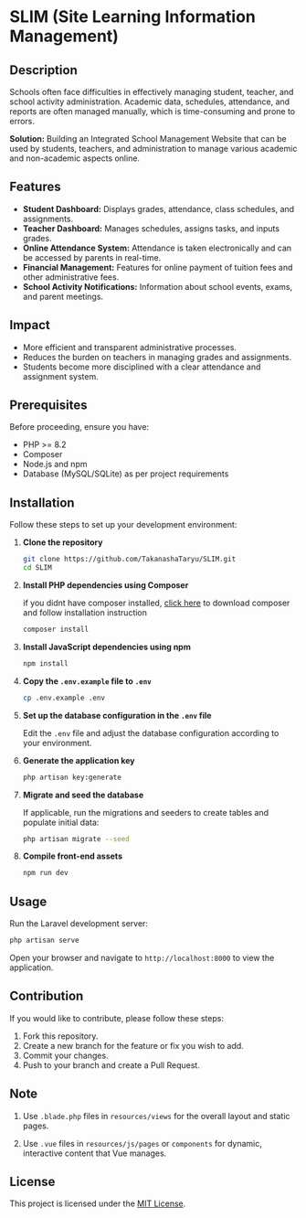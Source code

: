 
# SLIM (Site Learning Information Management)

## Description

Schools often face difficulties in effectively managing student, teacher, and school activity administration. Academic data, schedules, attendance, and reports are often managed manually, which is time-consuming and prone to errors.

**Solution:**
Building an Integrated School Management Website that can be used by students, teachers, and administration to manage various academic and non-academic aspects online.

## Features

- **Student Dashboard:** Displays grades, attendance, class schedules, and assignments.
- **Teacher Dashboard:** Manages schedules, assigns tasks, and inputs grades.
- **Online Attendance System:** Attendance is taken electronically and can be accessed by parents in real-time.
- **Financial Management:** Features for online payment of tuition fees and other administrative fees.
- **School Activity Notifications:** Information about school events, exams, and parent meetings.

## Impact

- More efficient and transparent administrative processes.
- Reduces the burden on teachers in managing grades and assignments.
- Students become more disciplined with a clear attendance and assignment system.

## Prerequisites

Before proceeding, ensure you have:

- PHP >= 8.2
- Composer
- Node.js and npm
- Database (MySQL/SQLite) as per project requirements

## Installation

Follow these steps to set up your development environment:

1. **Clone the repository**

   ```bash
   git clone https://github.com/TakanashaTaryu/SLIM.git
   cd SLIM
   ```

2. **Install PHP dependencies using Composer**

   if you didnt have composer installed, [click here](https://getcomposer.org/download/) to download composer and follow installation instruction
   ```bash
   composer install
   ```




3. **Install JavaScript dependencies using npm**

   ```bash
   npm install
   ```

4. **Copy the `.env.example` file to `.env`**

   ```bash
   cp .env.example .env
   ```

5. **Set up the database configuration in the `.env` file**

   Edit the `.env` file and adjust the database configuration according to your environment.

6. **Generate the application key**

   ```bash
   php artisan key:generate
   ```

7. **Migrate and seed the database**

   If applicable, run the migrations and seeders to create tables and populate initial data:

   ```bash
   php artisan migrate --seed
   ```

8. **Compile front-end assets**

   ```bash
   npm run dev
   ```

## Usage

Run the Laravel development server:

```bash
php artisan serve
```

Open your browser and navigate to `http://localhost:8000` to view the application.

## Contribution

If you would like to contribute, please follow these steps:

1. Fork this repository.
2. Create a new branch for the feature or fix you wish to add.
3. Commit your changes.
4. Push to your branch and create a Pull Request.

## Note

1. Use ```.blade.php``` files in ```resources/views``` for the overall layout and static pages.

2. Use ```.vue``` files in ```resources/js/pages``` or ```components``` for dynamic, interactive content that Vue manages.

## License

This project is licensed under the [MIT License](LICENSE).

